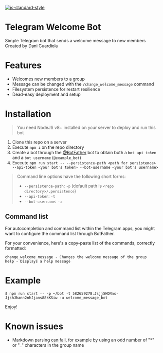 [![js-standard-style](https://cdn.rawgit.com/feross/standard/master/badge.svg)](https://github.com/feross/standard)

# Telegram Welcome Bot

Simple Telegram bot that sends a welcome message to new members
Created by Dani Guardiola

# Features

- Welcomes new members to a group
- Message can be changed with the `/change_welcome_message` command
- Filesystem persistence for restart resilience
- Dead-easy deployment and setup

# Installation

> You need NodeJS v8+ installed on your server to deploy and run this bot

1. Clone this repo on a server
2. Execute `npm i` on the repo directory
3. Create a bot through the [@BotFather](http://t.me/botfather) bot to obtain both a `bot api token` and a `bot username` (`@example_bot`)
4. Execute `npm run start -- --persistence-path <path for persistence> --api-token <your bot's token> --bot-username <your bot's username>`

> Command line options have the following short forms:
> - `--persistence-path`: `-p` (default path is `<repo directory>/.persistence`)
> - `--api-token`: `-t`
> - `--bot-username`: `-u`

## Command list

For autocompletion and command list within the Telegram apps, you might want to configure the command list through BotFather.

For your convenience, here's a copy-paste list of the commands, correctly formatted:

```
change_welcome_message - Changes the welcome message of the group
help - Displays a help message
```

# Example

```
$ npm run start -- -p ~/bot -t 582659278:JsjjSHDNns-JjshJhann2nhJjans88kKSiw -u welcome_message_bot
```

Enjoy!

# Known issues

- Markdown parsing [can fail](https://github.com/python-telegram-bot/python-telegram-bot/issues/131#issuecomment-167003086), for example by using an odd number of "*" or "_" characters in the group name
